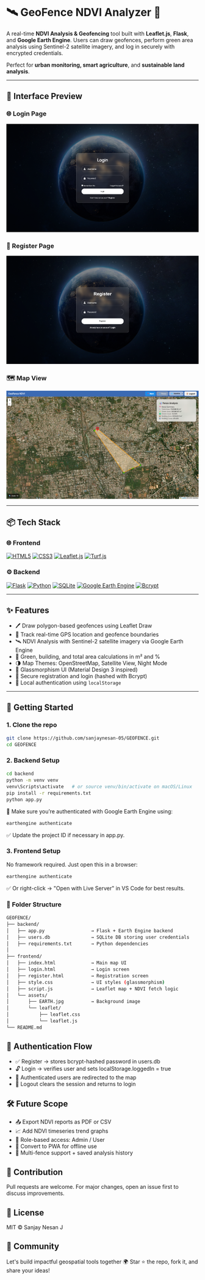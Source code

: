 # 🛰️ GeoFence NDVI Analyzer 🌿

A real-time **NDVI Analysis & Geofencing** tool built with **Leaflet.js**, **Flask**, and **Google Earth Engine**. Users can draw geofences, perform green area analysis using Sentinel-2 satellite imagery, and log in securely with encrypted credentials.

Perfect for **urban monitoring, smart agriculture**, and **sustainable land analysis**.

---

## 📸 Interface Preview

### 🌐 Login Page  
![Login Page](https://raw.githubusercontent.com/sanjaynesan-05/GEOFENCE/main/LoginPage.png)

### 📝 Register Page  
![Register Page](https://raw.githubusercontent.com/sanjaynesan-05/GEOFENCE/main/RegisterPage.png)

### 🗺️ Map View  
![Map View](https://raw.githubusercontent.com/sanjaynesan-05/GEOFENCE/main/MapView.png)

---

## 📦 Tech Stack

### 🌐 Frontend

[![HTML5](https://img.shields.io/badge/HTML5-E34F26?style=for-the-badge&logo=html5&logoColor=white)](https://developer.mozilla.org/en-US/docs/Web/HTML)
[![CSS3](https://img.shields.io/badge/CSS3-264de4?style=for-the-badge&logo=css3&logoColor=white)](https://developer.mozilla.org/en-US/docs/Web/CSS)
[![Leaflet.js](https://img.shields.io/badge/Leaflet-199900?style=for-the-badge&logo=leaflet&logoColor=white)](https://leafletjs.com)
[![Turf.js](https://img.shields.io/badge/Turf.js-5cba47?style=for-the-badge&logo=javascript&logoColor=white)](https://turfjs.org)

### ⚙️ Backend

[![Flask](https://img.shields.io/badge/Flask-000000?style=for-the-badge&logo=flask&logoColor=white)](https://flask.palletsprojects.com)
[![Python](https://img.shields.io/badge/Python-3776AB?style=for-the-badge&logo=python&logoColor=white)](https://www.python.org)
[![SQLite](https://img.shields.io/badge/SQLite-07405E?style=for-the-badge&logo=sqlite&logoColor=white)](https://www.sqlite.org)
[![Google Earth Engine](https://img.shields.io/badge/Google%20Earth%20Engine-34A853?style=for-the-badge&logo=googleearth&logoColor=white)](https://earthengine.google.com)
[![Bcrypt](https://img.shields.io/badge/Bcrypt-ffcc00?style=for-the-badge&logo=lock&logoColor=black)](https://pypi.org/project/bcrypt)

---

## ✨ Features

- 🖊️ Draw polygon-based geofences using Leaflet Draw
- 📍 Track real-time GPS location and geofence boundaries
- 🛰️ NDVI Analysis with Sentinel-2 satellite imagery via Google Earth Engine
- 🌿 Green, building, and total area calculations in m² and %
- 🌗 Map Themes: OpenStreetMap, Satellite View, Night Mode
- 🧊 Glassmorphism UI (Material Design 3 inspired)
- 🔐 Secure registration and login (hashed with Bcrypt)
- 💾 Local authentication using `localStorage`

---

## 🚀 Getting Started

### 1. Clone the repo

```bash
git clone https://github.com/sanjaynesan-05/GEOFENCE.git
cd GEOFENCE
```
### 2. Backend Setup
```bash
cd backend
python -m venv venv
venv\Scripts\activate   # or source venv/bin/activate on macOS/Linux
pip install -r requirements.txt
python app.py
```
🔑 Make sure you’re authenticated with Google Earth Engine using:
```bash
earthengine authenticate
```
✅ Update the project ID if necessary in app.py.

### 3. Frontend Setup
No framework required.
Just open this in a browser:
```bash
earthengine authenticate
```
✅ Or right-click → "Open with Live Server" in VS Code for best results.
### 📂 Folder Structure
```bash
GEOFENCE/
├── backend/
│   ├── app.py                 → Flask + Earth Engine backend
│   ├── users.db               → SQLite DB storing user credentials
│   ├── requirements.txt       → Python dependencies
│
├── frontend/
│   ├── index.html             → Main map UI
│   ├── login.html             → Login screen
│   ├── register.html          → Registration screen
│   ├── style.css              → UI styles (glassmorphism)
│   ├── script.js              → Leaflet map + NDVI fetch logic
│   └── assets/
│       ├── EARTH.jpg          → Background image
│       └── leaflet/
│           ├── leaflet.css
│           └── leaflet.js
└── README.md

```
## 🔐 Authentication Flow

- ✅ Register → stores bcrypt-hashed password in users.db
- 🔓 Login → verifies user and sets localStorage.loggedIn = true
- 🔁 Authenticated users are redirected to the map
- 🚪 Logout clears the session and returns to login

## 🛠️ Future Scope

- 📤 Export NDVI reports as PDF or CSV
- 📈 Add NDVI timeseries trend graphs
- 👥 Role-based access: Admin / User
- 📲 Convert to PWA for offline use
- 📌 Multi-fence support + saved analysis history

## 🤝 Contribution
Pull requests are welcome.
For major changes, open an issue first to discuss improvements.

## 📄 License
MIT © Sanjay Nesan J

## 💬 Community
Let's build impactful geospatial tools together 🌍
Star ⭐ the repo, fork it, and share your ideas!
